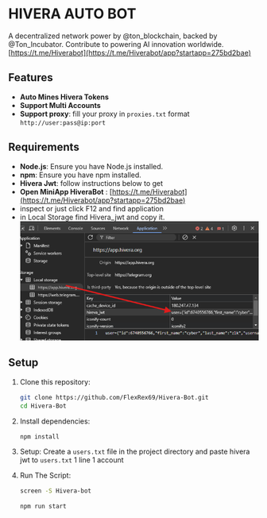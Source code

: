 # HIVERA AUTO BOT
A decentralized network power by @ton_blockchain, backed by @Ton_Incubator. Contribute to powering AI innovation worldwide. [https://t.me/Hiverabot](https://t.me/Hiverabot/app?startapp=275bd2bae)

## Features

- **Auto Mines Hivera Tokens**
- **Support Multi Accounts**
- **Support proxy**: fill your proxy in `proxies.txt` format `http://user:pass@ip:port`

## Requirements

- **Node.js**: Ensure you have Node.js installed.
- **npm**: Ensure you have npm installed.
- **Hivera Jwt**: follow instructions below to get
- **Open MiniApp HiveraBot** : [https://t.me/Hiverabot](https://t.me/Hiverabot/app?startapp=275bd2bae)
- inspect or just click F12 and find application
- in Local Storage find Hivera_jwt and copy it.
    ![token](image.png)


## Setup

1. Clone this repository:
   ```bash
   git clone https://github.com/FlexRex69/Hivera-Bot.git
   cd Hivera-Bot
   ```
2. Install dependencies:
   ```bash
   npm install
   ```
3. Setup: Create a `users.txt` file in the project directory and paste hivera jwt to `users.txt` 1 line 1 account
   
4. Run The Script:
   ```bash
   screen -S Hivera-bot
   ```
   ```bash
   npm run start
   ```






